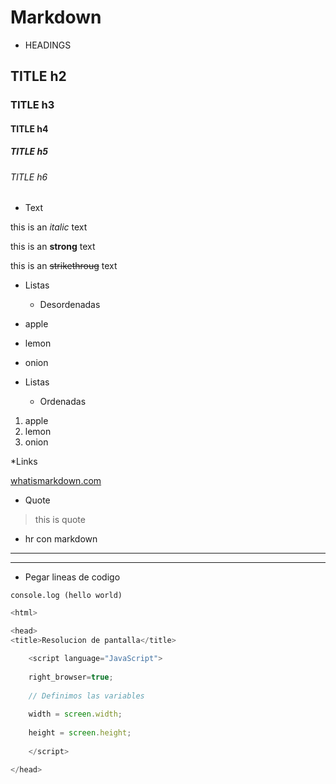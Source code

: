# Markdown
* HEADINGS
## TITLE h2
### TITLE h3
#### TITLE h4
##### TITLE h5
###### TITLE h6

* Text

this is an *italic* text

this is an **strong** text

this is an ~~strikethroug~~ text

* Listas  
  * Desordenadas

* apple
*  lemon
*  onion

* Listas 
  * Ordenadas

1. apple
2. lemon
3. onion

*Links

[whatismarkdown.com](https://www.howtogeek.com/448323/what-is-markdown-and-how-do-you-use-it/"MARKDOWN")


* Quote

>this is quote

* hr con markdown

---

---

* Pegar lineas de codigo

`console.log (hello world)`


```javascript
<html> 

<head> 
<title>Resolucion de pantalla</title> 

    <script language="JavaScript"> 
    
    right_browser=true; 
    
    // Definimos las variables 
    
    width = screen.width;  
    
    height = screen.height; 
    
    </script> 

</head> 

```
